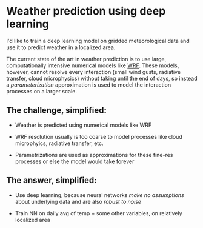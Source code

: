 # Weather prediction using deep learning

I'd like to train a deep learning model on gridded meteorological data and use it to predict weather in a localized area.

The current state of the art in weather prediction is to use large, computationally intensive numerical models like [WRF](https://www.mmm.ucar.edu/weather-research-and-forecasting-model). These models, however, cannot resolve every interaction (small wind gusts, radiative transfer, cloud microphysics) without taking until the end of days, so instead a *parameterization* approximation is used to model the interaction processes on a larger scale.

## The challenge, simplified:

- Weather is predicted using numerical models like WRF

- WRF resolution usually is too coarse to model processes like cloud microphyics, radiative transfer, etc.

- Parametrizations are used as approximations for these fine-res processes or else the model would take forever

## The answer, simplified:

- Use deep learning, because neural networks *make no assumptions* about underlying data and are also *robust to noise*

- Train NN on daily avg of temp + some other variables, on relatively localized area
